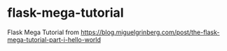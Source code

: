 # flask-mega-tutorial
Flask Mega Tutorial from https://blog.miguelgrinberg.com/post/the-flask-mega-tutorial-part-i-hello-world
